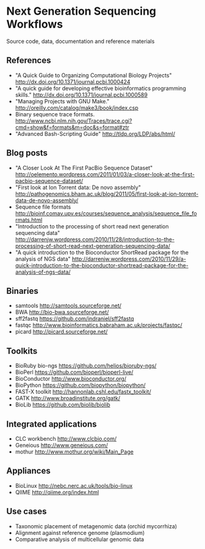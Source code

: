 Next Generation Sequencing Workflows
====================================

Source code, data, documentation and reference materials

References
----------
* "A Quick Guide to Organizing Computational Biology Projects" http://dx.doi.org/10.1371/journal.pcbi.1000424
* "A quick guide for developing effective bioinformatics programming skills." http://dx.doi.org/10.1371/journal.pcbi.1000589
* "Managing Projects with GNU Make." http://oreilly.com/catalog/make3/book/index.csp
* Binary sequence trace formats. http://www.ncbi.nlm.nih.gov/Traces/trace.cgi?cmd=show&f=formats&m=doc&s=format#ztr
* "Advanced Bash-Scripting Guide" http://tldp.org/LDP/abs/html/

Blog posts
----------
* "A Closer Look At The First PacBio Sequence Dataset" http://oelemento.wordpress.com/2011/01/03/a-closer-look-at-the-first-pacbio-sequence-dataset/
* "First look at Ion Torrent data: De novo assembly" http://pathogenomics.bham.ac.uk/blog/2011/05/first-look-at-ion-torrent-data-de-novo-assembly/
* Sequence file formats http://bioinf.comav.upv.es/courses/sequence_analysis/sequence_file_formats.html
* "Introduction to the processing of short read next generation sequencing data" http://darrenjw.wordpress.com/2010/11/28/introduction-to-the-processing-of-short-read-next-generation-sequencing-data/
* "A quick introduction to the Bioconductor ShortRead package for the analysis of NGS data" http://darrenjw.wordpress.com/2010/11/29/a-quick-introduction-to-the-bioconductor-shortread-package-for-the-analysis-of-ngs-data/

Binaries
--------
* samtools http://samtools.sourceforge.net/
* BWA http://bio-bwa.sourceforge.net/
* sff2fastq https://github.com/indraniel/sff2fastq
* fastqc http://www.bioinformatics.babraham.ac.uk/projects/fastqc/
* picard http://picard.sourceforge.net/

Toolkits
--------
* BioRuby bio-ngs https://github.com/helios/bioruby-ngs/
* BioPerl https://github.com/bioperl/bioperl-live/
* BioConductor http://www.bioconductor.org/
* BioPython https://github.com/biopython/biopython/
* FAST-X toolkit http://hannonlab.cshl.edu/fastx_toolkit/
* GATK http://www.broadinstitute.org/gatk/
* BioLib https://github.com/biolib/biolib

Integrated applications
-----------------------
* CLC workbench http://www.clcbio.com/
* Geneious http://www.geneious.com/
* mothur http://www.mothur.org/wiki/Main_Page

Appliances
----------
* BioLinux http://nebc.nerc.ac.uk/tools/bio-linux
* QIIME http://qiime.org/index.html

Use cases
---------
* Taxonomic placement of metagenomic data (orchid mycorrhiza)
* Alignment against reference genome (plasmodium) 
* Comparative analysis of multicellular genomic data
